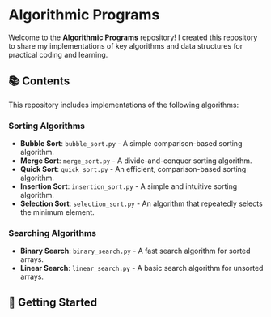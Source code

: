 # Algorithmic Programs

Welcome to the **Algorithmic Programs** repository!
I created this repository to share my implementations of key algorithms and data structures for practical coding and learning.

## 📚 Contents

This repository includes implementations of the following algorithms:

### Sorting Algorithms

- **Bubble Sort**: `bubble_sort.py` - A simple comparison-based sorting algorithm.
- **Merge Sort**: `merge_sort.py` - A divide-and-conquer sorting algorithm.
- **Quick Sort**: `quick_sort.py` - An efficient, comparison-based sorting algorithm.
- **Insertion Sort**: `insertion_sort.py` - A simple and intuitive sorting algorithm.
- **Selection Sort**: `selection_sort.py` - An algorithm that repeatedly selects the minimum element.

### Searching Algorithms

- **Binary Search**: `binary_search.py` - A fast search algorithm for sorted arrays.
- **Linear Search**: `linear_search.py` - A basic search algorithm for unsorted arrays.


## 🚀 Getting Started
